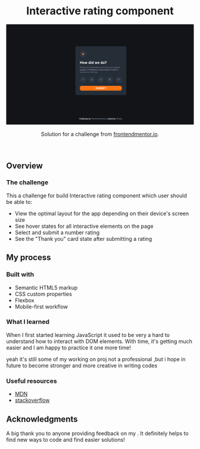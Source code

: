 <h1 align="center">Interactive rating component
</h1>

![](./screenshots/Desktop-rate.jpg)

<div align="center">
   Solution for a challenge from  <a href="https://www.frontendmentor.io/challenges/interactive-rating-component-koxpeBUmI" target="_blank">frontendmentor.io</a>.
</div>
<br>
<br>

## Overview

### The challenge

This a challenge for build Interactive rating component which user should be able to:

- View the optimal layout for the app depending on their device's screen size
- See hover states for all interactive elements on the page
- Select and submit a number rating
- See the "Thank you" card state after submitting a rating

## My process

### Built with

- Semantic HTML5 markup
- CSS custom properties
- Flexbox
- Mobile-first workflow

### What I learned

When I first started learning JavaScript it used to be very a hard to understand how to interact with DOM elements. With time, it's getting much easier and I am happy to practice it one more time!

yeah it's still some of my working on proj not a professional ,but i hope in future to become stronger and more creative in writing codes

### Useful resources

- [MDN](https://developer.mozilla.org/en-US/)
- [stackoverflow](https://stackoverflow.com/)

## Acknowledgments

A big thank you to anyone providing feedback on my . It definitely helps to find new ways to code and find easier solutions!
